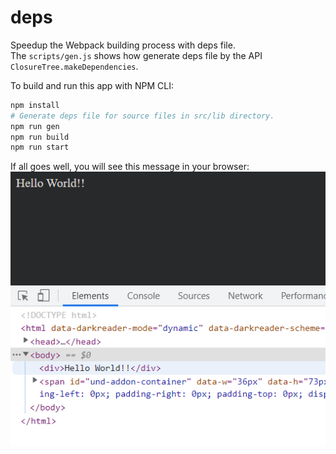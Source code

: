 # deps
Speedup the Webpack building process with deps file.  
The `scripts/gen.js` shows how generate deps file by the API `ClosureTree.makeDependencies`.  

To build and run this app with NPM CLI:  
```sh
npm install
# Generate deps file for source files in src/lib directory.
npm run gen
npm run build
npm run start
```

If all goes well, you will see this message in your browser:  
<img src='./.README/1.png'>

